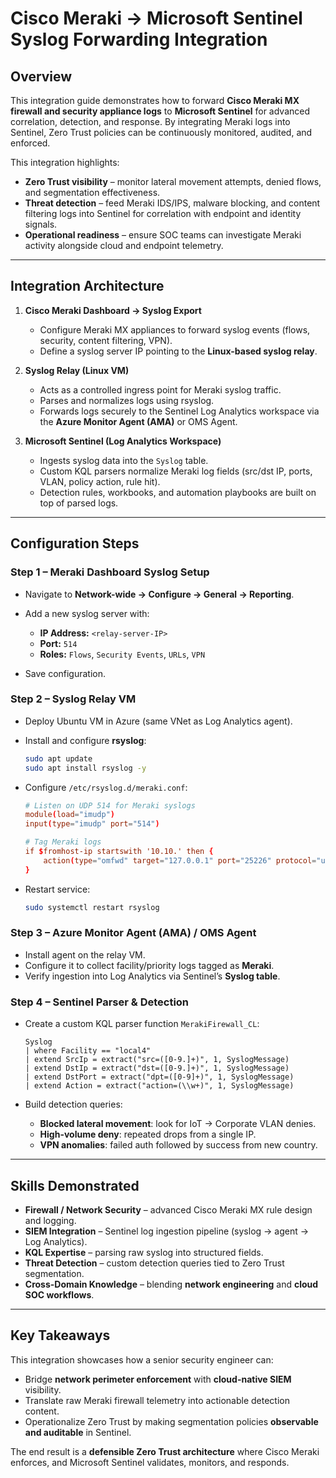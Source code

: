 # Cisco Meraki → Microsoft Sentinel Syslog Forwarding Integration

## Overview

This integration guide demonstrates how to forward **Cisco Meraki MX firewall and security appliance logs** to **Microsoft Sentinel** for advanced correlation, detection, and response. By integrating Meraki logs into Sentinel, Zero Trust policies can be continuously monitored, audited, and enforced.

This integration highlights:

* **Zero Trust visibility** – monitor lateral movement attempts, denied flows, and segmentation effectiveness.
* **Threat detection** – feed Meraki IDS/IPS, malware blocking, and content filtering logs into Sentinel for correlation with endpoint and identity signals.
* **Operational readiness** – ensure SOC teams can investigate Meraki activity alongside cloud and endpoint telemetry.

---

## Integration Architecture

1. **Cisco Meraki Dashboard → Syslog Export**

   * Configure Meraki MX appliances to forward syslog events (flows, security, content filtering, VPN).
   * Define a syslog server IP pointing to the **Linux-based syslog relay**.

2. **Syslog Relay (Linux VM)**

   * Acts as a controlled ingress point for Meraki syslog traffic.
   * Parses and normalizes logs using rsyslog.
   * Forwards logs securely to the Sentinel Log Analytics workspace via the **Azure Monitor Agent (AMA)** or OMS Agent.

3. **Microsoft Sentinel (Log Analytics Workspace)**

   * Ingests syslog data into the `Syslog` table.
   * Custom KQL parsers normalize Meraki log fields (src/dst IP, ports, VLAN, policy action, rule hit).
   * Detection rules, workbooks, and automation playbooks are built on top of parsed logs.

---

## Configuration Steps

### Step 1 – Meraki Dashboard Syslog Setup

* Navigate to **Network-wide → Configure → General → Reporting**.
* Add a new syslog server with:

  * **IP Address:** `<relay-server-IP>`
  * **Port:** `514`
  * **Roles:** `Flows`, `Security Events`, `URLs`, `VPN`
* Save configuration.

### Step 2 – Syslog Relay VM

* Deploy Ubuntu VM in Azure (same VNet as Log Analytics agent).
* Install and configure **rsyslog**:

  ```bash
  sudo apt update
  sudo apt install rsyslog -y
  ```
* Configure `/etc/rsyslog.d/meraki.conf`:

  ```conf
  # Listen on UDP 514 for Meraki syslogs
  module(load="imudp")
  input(type="imudp" port="514")

  # Tag Meraki logs
  if $fromhost-ip startswith '10.10.' then {
      action(type="omfwd" target="127.0.0.1" port="25226" protocol="udp")
  }
  ```
* Restart service:

  ```bash
  sudo systemctl restart rsyslog
  ```

### Step 3 – Azure Monitor Agent (AMA) / OMS Agent

* Install agent on the relay VM.
* Configure it to collect facility/priority logs tagged as **Meraki**.
* Verify ingestion into Log Analytics via Sentinel’s **Syslog table**.

### Step 4 – Sentinel Parser & Detection

* Create a custom KQL parser function `MerakiFirewall_CL`:

  ```kql
  Syslog
  | where Facility == "local4"
  | extend SrcIp = extract("src=([0-9.]+)", 1, SyslogMessage)
  | extend DstIp = extract("dst=([0-9.]+)", 1, SyslogMessage)
  | extend DstPort = extract("dpt=([0-9]+)", 1, SyslogMessage)
  | extend Action = extract("action=(\\w+)", 1, SyslogMessage)
  ```
* Build detection queries:

  * **Blocked lateral movement**: look for IoT → Corporate VLAN denies.
  * **High-volume deny**: repeated drops from a single IP.
  * **VPN anomalies**: failed auth followed by success from new country.

---

## Skills Demonstrated

* **Firewall / Network Security** – advanced Cisco Meraki MX rule design and logging.
* **SIEM Integration** – Sentinel log ingestion pipeline (syslog → agent → Log Analytics).
* **KQL Expertise** – parsing raw syslog into structured fields.
* **Threat Detection** – custom detection queries tied to Zero Trust segmentation.
* **Cross-Domain Knowledge** – blending **network engineering** and **cloud SOC workflows**.

---

## Key Takeaways

This integration showcases how a senior security engineer can:

* Bridge **network perimeter enforcement** with **cloud-native SIEM** visibility.
* Translate raw Meraki firewall telemetry into actionable detection content.
* Operationalize Zero Trust by making segmentation policies **observable and auditable** in Sentinel.

The end result is a **defensible Zero Trust architecture** where Cisco Meraki enforces, and Microsoft Sentinel validates, monitors, and responds.
